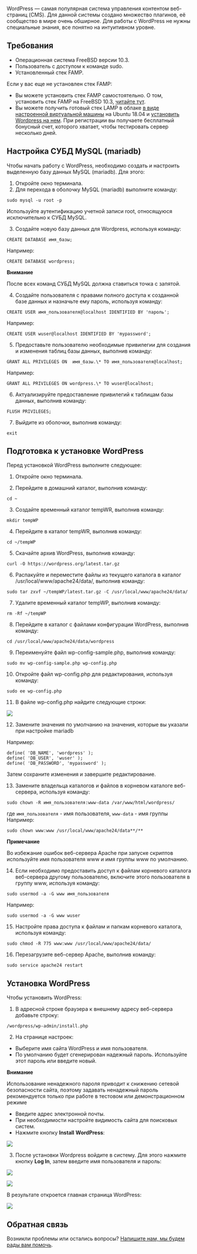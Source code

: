 WordPress — самая популярная система управления контентом веб-страниц (CMS). Для данной системы создано множество плагинов, её сообщество в мире очень обширное. Для работы с WordPress не нужны специальные знания, все понятно на интуитивном уровне.

## Требования

- Операционная система FreeBSD версии 10.3.
- Пользователь с доступом к команде sudo.
- Установленный стек FAMP.

Если у вас еще не установлен стек FAMP:

- Вы можете установить стек FAMP самостоятельно. О том, установить стек FAMP на FreeBSD 10.3, [читайте тут](https://mcs.mail.ru/help/famp-on-linux/famp-freebsd-10).
- Вы можете получить готовый стек LAMP в облаке [в виде настроенной виртуальной машины](https://mcs.mail.ru/app/services/marketplace/) на Ubuntu 18.04 и [установить Wordpress на нем](https://mcs.mail.ru/help/wordpress-on-linux/wordpress-ubuntu-18). При регистрации вы получаете бесплатный бонусный счет, которого хватает, чтобы тестировать сервер несколько дней.

## Настройка СУБД MySQL (mariadb)

Чтобы начать работу с WordPress, необходимо создать и настроить выделенную базу данных MySQL (mariadb). Для этого:

1.  Откройте окно терминала.
2.  Для перехода в оболочку MySQL (mariadb) выполните команду:

```
sudo mysql -u root -p
```

Используйте аутентификацию учетной записи root, относящуюся исключительно к СУБД MySQL.

3.  Создайте новую базу данных для Wordpress, используя команду:

```
CREATE DATABASE имя_базы;
```

Например:

```
CREATE DATABASE wordpress;
```

<warn>

**Внимание**

После всех команд СУБД MySQL должна ставиться точка с запятой.

</warn>

4.  Создайте пользователя с правами полного доступа к созданной базе данных и назначьте ему пароль, используя команду:

```
CREATE USER имя_пользователя@localhost IDENTIFIED BY 'пароль';
```

Например:

```
CREATE USER wuser@localhost IDENTIFIED BY 'mypassword';
```

5.  Предоставьте пользователю необходимые привилегии для создания и изменения таблиц базы данных, выполнив команду:

```
GRANT ALL PRIVILEGES ON  имя_базы.\* TO имя_пользователя@localhost;
```

Например:

```
GRANT ALL PRIVILEGES ON wordpress.\* TO wuser@localhost;
```

6.  Актуализируйте предоставление привилегий к таблицам базы данных, выполнив команду:

```
FLUSH PRIVILEGES;
```

7.  Выйдите из оболочки, выполнив команду:

```
exit
```

## Подготовка к установке WordPress

Перед установкой WordPress выполните следующее:

1.  Откройте окно терминала.

2.  Перейдите в домашний каталог, выполнив команду:

```
cd ~
```

3.  Создайте временный каталог tempWR, выполнив команду:

```
mkdir tempWP 
```

4.  Перейдите в каталог tempWR, выполнив команду:

```
cd ~/tempWP
```

5.  Скачайте архив WordPress, выполнив команду:

```
curl -O https://wordpress.org/latest.tar.gz
```

6.  Распакуйте и переместите файлы из текущего каталога в каталог /usr/local/www/apache24/data/, выполнив команду:

```
sudo tar zxvf ~/tempWP/latest.tar.gz -C /usr/local/www/apache24/data/

```

7.  Удалите временный каталог tempWP, выполнив команду:

```
rm -Rf ~/tempWP
```

8.  Перейдите в каталог с файлами конфигурации WordPress, выполнив команду:

```
cd /usr/local/www/apache24/data/wordpress

```

9.  Переименуйте файл wp-config-sample.php, выполнив команду:

```
sudo mv wp-config-sample.php wp-config.php
```

10. Откройте файл wp-config.php для редактирования, используя команду:

```
sudo ee wp-config.php
```

11. В файле wp-config.php найдите следующие строки:

**![](./assets/1556975940008-1556975940008-jpeg)**

12. Замените значения по умолчанию на значения, которые вы указали при настройке mariadb

Например:

```
define( 'DB_NAME', 'wordpress' );
define( 'DB_USER', 'wuser' );
define( 'DB_PASSWORD', 'mypassword' );
```

Затем сохраните изменения и завершите редактирование.

13. Замените владельца каталогов и файлов в корневом каталоге веб-сервера, используя команду:

```
sudo chown -R имя_пользователя:www-data /var/www/html/wordpress/
```

где `имя_пользователя` - имя пользователя, `www-data` - имя группы
Например:

```
sudo chown www:www /usr/local/www/apache24/data**/**
```

<info>

**Примечание**

Во избежание ошибок веб-сервера Apache при запуске скриптов используйте имя пользователя www и имя группы www по умолчанию.

</info>

14. Если необходимо предоставить доступ к файлам корневого каталога веб-сервера другому пользователю, включите этого пользователя в группу www, используя команду:

```
sudo usermod -a -G www имя_пользователя
```

Например:

```
sudo usermod -a -G www wuser
```

15. Настройте права доступа к файлам и папкам корневого каталога, используя команду:

```
sudo chmod -R 775 www:www /usr/local/www/apache24/data/

```

16. Перезагрузите веб-сервер Apache, выполнив команду:

```
sudo service apache24 restart

```

## Установка WordPress

Чтобы установить WordPress:

1.  В адресной строке браузера к внешнему адресу веб-сервера добавьте строку:

```
/wordpress/wp-admin/install.php
```

2.  На странице настроек:

- Выберите имя сайта WordPress и имя пользователя.
- По умолчанию будет сгенерирован надежный пароль. Используйте этот пароль или введите новый.

**Внимание**

Использование ненадежного пароля приводит к снижению сетевой безопасности сайта, поэтому задавать ненадежный пароль рекомендуется только при работе в тестовом или демонстрационном режиме

- Введите адрес электронной почты.
- При необходимости настройте видимость сайта для поисковых систем.
- Нажмите кнопку **Install** **WordPress**:

**![](./assets/1555705531629-1555705531629-png)**

3.  После установки Wordpress войдите в систему. Для этого нажмите кнопку **Log In**, затем введите имя пользователя и пароль:

**![](./assets/1555705599355-1555705599355-png)**

**![](./assets/1556999801042-1556999801042-jpeg)**

В результате откроется главная страница WordPress:

**![](./assets/1555705632823-1555705632823-png)**

## **Обратная связь**

Возникли проблемы или остались вопросы? [Напишите нам, мы будем рады вам помочь](https://mcs.mail.ru/help/contact-us).
